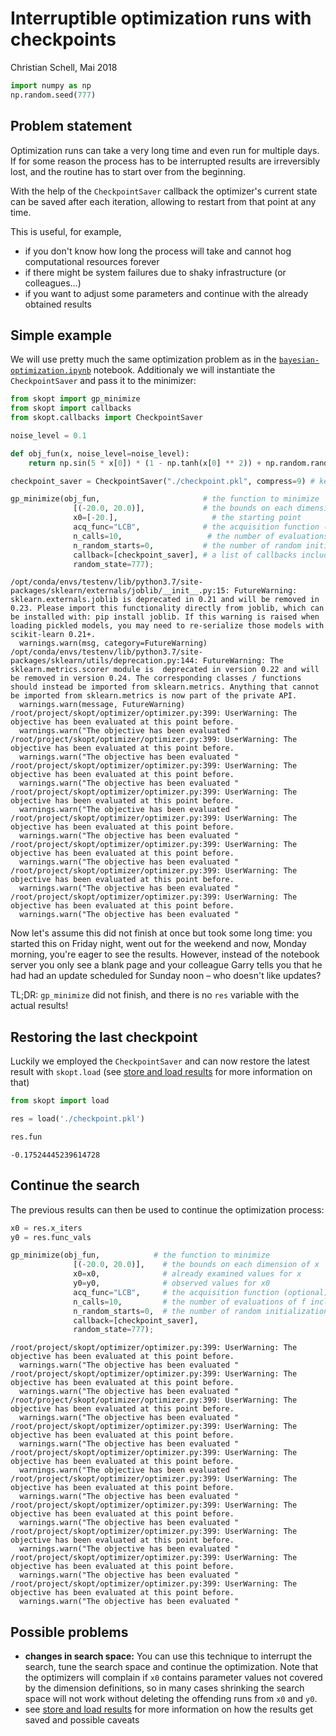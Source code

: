 # Interruptible optimization runs with checkpoints

Christian Schell, Mai 2018


```python
import numpy as np
np.random.seed(777)
```

## Problem statement

Optimization runs can take a very long time and even run for multiple days. If for some reason the process has to be interrupted results are irreversibly lost, and the routine has to start over from the beginning.

With the help of the `CheckpointSaver` callback the optimizer's current state can be saved after each iteration, allowing to restart from that point at any time.

This is useful, for example,

* if you don't know how long the process will take and cannot hog computational resources forever
* if there might be system failures due to shaky infrastructure (or colleagues...)
* if you want to adjust some parameters and continue with the already obtained results

## Simple example

We will use pretty much the same optimization problem as in the [`bayesian-optimization.ipynb`](https://github.com/scikit-optimize/scikit-optimize/blob/master/examples/bayesian-optimization.ipynb) notebook. Additionaly we will instantiate the `CheckpointSaver` and pass it to the minimizer:


```python
from skopt import gp_minimize
from skopt import callbacks
from skopt.callbacks import CheckpointSaver

noise_level = 0.1

def obj_fun(x, noise_level=noise_level):
    return np.sin(5 * x[0]) * (1 - np.tanh(x[0] ** 2)) + np.random.randn() * noise_level

checkpoint_saver = CheckpointSaver("./checkpoint.pkl", compress=9) # keyword arguments will be passed to `skopt.dump`

gp_minimize(obj_fun,                       # the function to minimize
              [(-20.0, 20.0)],             # the bounds on each dimension of x
              x0=[-20.],                     # the starting point
              acq_func="LCB",              # the acquisition function (optional)
              n_calls=10,                   # the number of evaluations of f including at x0
              n_random_starts=0,           # the number of random initialization points
              callback=[checkpoint_saver], # a list of callbacks including the checkpoint saver
              random_state=777);
```

    /opt/conda/envs/testenv/lib/python3.7/site-packages/sklearn/externals/joblib/__init__.py:15: FutureWarning: sklearn.externals.joblib is deprecated in 0.21 and will be removed in 0.23. Please import this functionality directly from joblib, which can be installed with: pip install joblib. If this warning is raised when loading pickled models, you may need to re-serialize those models with scikit-learn 0.21+.
      warnings.warn(msg, category=FutureWarning)
    /opt/conda/envs/testenv/lib/python3.7/site-packages/sklearn/utils/deprecation.py:144: FutureWarning: The sklearn.metrics.scorer module is  deprecated in version 0.22 and will be removed in version 0.24. The corresponding classes / functions should instead be imported from sklearn.metrics. Anything that cannot be imported from sklearn.metrics is now part of the private API.
      warnings.warn(message, FutureWarning)
    /root/project/skopt/optimizer/optimizer.py:399: UserWarning: The objective has been evaluated at this point before.
      warnings.warn("The objective has been evaluated "
    /root/project/skopt/optimizer/optimizer.py:399: UserWarning: The objective has been evaluated at this point before.
      warnings.warn("The objective has been evaluated "
    /root/project/skopt/optimizer/optimizer.py:399: UserWarning: The objective has been evaluated at this point before.
      warnings.warn("The objective has been evaluated "
    /root/project/skopt/optimizer/optimizer.py:399: UserWarning: The objective has been evaluated at this point before.
      warnings.warn("The objective has been evaluated "
    /root/project/skopt/optimizer/optimizer.py:399: UserWarning: The objective has been evaluated at this point before.
      warnings.warn("The objective has been evaluated "
    /root/project/skopt/optimizer/optimizer.py:399: UserWarning: The objective has been evaluated at this point before.
      warnings.warn("The objective has been evaluated "
    /root/project/skopt/optimizer/optimizer.py:399: UserWarning: The objective has been evaluated at this point before.
      warnings.warn("The objective has been evaluated "
    /root/project/skopt/optimizer/optimizer.py:399: UserWarning: The objective has been evaluated at this point before.
      warnings.warn("The objective has been evaluated "


Now let's assume this did not finish at once but took some long time: you started this on Friday night, went out for the weekend and now, Monday morning, you're eager to see the results. However, instead of the notebook server you only see a blank page and your colleague Garry tells you that he had had an update scheduled for Sunday noon – who doesn't like updates?

TL;DR: `gp_minimize` did not finish, and there is no `res` variable with the actual results!

## Restoring the last checkpoint

Luckily we employed the `CheckpointSaver` and can now restore the latest result with `skopt.load` (see [store and load results](./store-and-load-results.ipynb) for more information on that)


```python
from skopt import load

res = load('./checkpoint.pkl')

res.fun
```




    -0.17524445239614728



## Continue the search

The previous results can then be used to continue the optimization process:


```python
x0 = res.x_iters
y0 = res.func_vals

gp_minimize(obj_fun,            # the function to minimize
              [(-20.0, 20.0)],    # the bounds on each dimension of x
              x0=x0,              # already examined values for x
              y0=y0,              # observed values for x0
              acq_func="LCB",     # the acquisition function (optional)
              n_calls=10,         # the number of evaluations of f including at x0
              n_random_starts=0,  # the number of random initialization points
              callback=[checkpoint_saver],
              random_state=777);
```

    /root/project/skopt/optimizer/optimizer.py:399: UserWarning: The objective has been evaluated at this point before.
      warnings.warn("The objective has been evaluated "
    /root/project/skopt/optimizer/optimizer.py:399: UserWarning: The objective has been evaluated at this point before.
      warnings.warn("The objective has been evaluated "
    /root/project/skopt/optimizer/optimizer.py:399: UserWarning: The objective has been evaluated at this point before.
      warnings.warn("The objective has been evaluated "
    /root/project/skopt/optimizer/optimizer.py:399: UserWarning: The objective has been evaluated at this point before.
      warnings.warn("The objective has been evaluated "
    /root/project/skopt/optimizer/optimizer.py:399: UserWarning: The objective has been evaluated at this point before.
      warnings.warn("The objective has been evaluated "
    /root/project/skopt/optimizer/optimizer.py:399: UserWarning: The objective has been evaluated at this point before.
      warnings.warn("The objective has been evaluated "
    /root/project/skopt/optimizer/optimizer.py:399: UserWarning: The objective has been evaluated at this point before.
      warnings.warn("The objective has been evaluated "
    /root/project/skopt/optimizer/optimizer.py:399: UserWarning: The objective has been evaluated at this point before.
      warnings.warn("The objective has been evaluated "
    /root/project/skopt/optimizer/optimizer.py:399: UserWarning: The objective has been evaluated at this point before.
      warnings.warn("The objective has been evaluated "
    /root/project/skopt/optimizer/optimizer.py:399: UserWarning: The objective has been evaluated at this point before.
      warnings.warn("The objective has been evaluated "


## Possible problems

* __changes in search space:__ You can use this technique to interrupt the search, tune the search space and continue the optimization. Note that the optimizers will complain if `x0` contains parameter values not covered by the dimension definitions, so in many cases shrinking the search space will not work without deleting the offending runs from `x0` and `y0`.
* see [store and load results](./store-and-load-results.ipynb) for more information on how the results get saved and possible caveats
